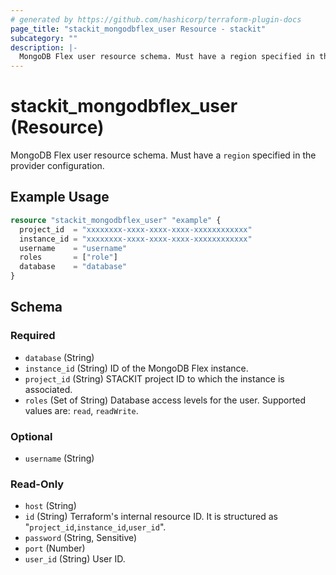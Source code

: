 ```yaml
---
# generated by https://github.com/hashicorp/terraform-plugin-docs
page_title: "stackit_mongodbflex_user Resource - stackit"
subcategory: ""
description: |-
  MongoDB Flex user resource schema. Must have a region specified in the provider configuration.
---
```


# stackit_mongodbflex_user (Resource)

MongoDB Flex user resource schema. Must have a `region` specified in the provider configuration.

## Example Usage

```terraform
resource "stackit_mongodbflex_user" "example" {
  project_id  = "xxxxxxxx-xxxx-xxxx-xxxx-xxxxxxxxxxxx"
  instance_id = "xxxxxxxx-xxxx-xxxx-xxxx-xxxxxxxxxxxx"
  username    = "username"
  roles       = ["role"]
  database    = "database"
}
```

<!-- schema generated by tfplugindocs -->
## Schema

### Required

- `database` (String)
- `instance_id` (String) ID of the MongoDB Flex instance.
- `project_id` (String) STACKIT project ID to which the instance is associated.
- `roles` (Set of String) Database access levels for the user. Supported values are: `read`, `readWrite`.

### Optional

- `username` (String)

### Read-Only

- `host` (String)
- `id` (String) Terraform's internal resource ID. It is structured as "`project_id`,`instance_id`,`user_id`".
- `password` (String, Sensitive)
- `port` (Number)
- `user_id` (String) User ID.
